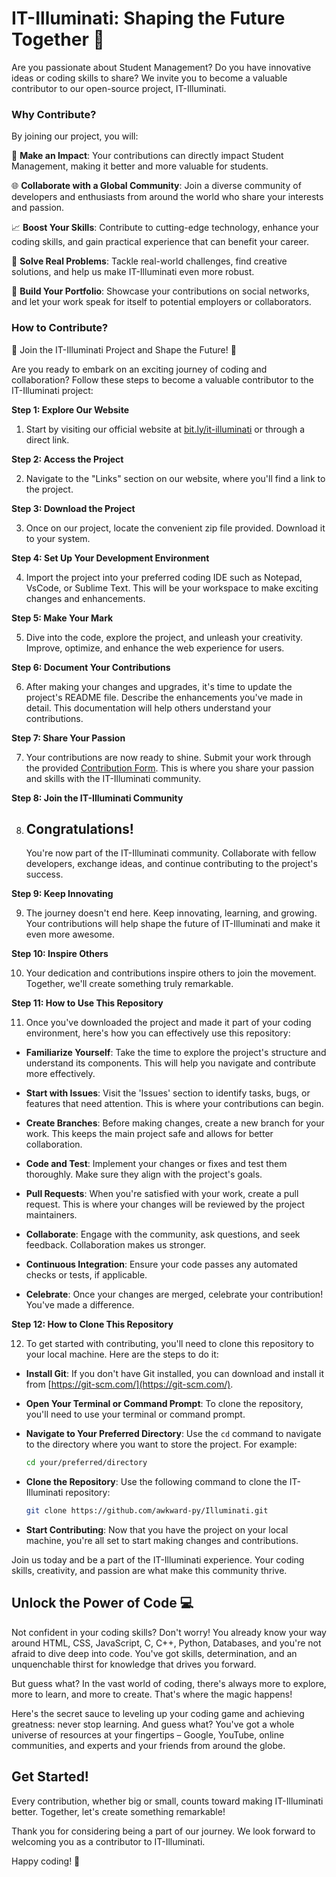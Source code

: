 # IT-Illuminati: Shaping the Future Together 🚀

Are you passionate about Student Management? Do you have innovative ideas or coding skills to share? We invite you to become a valuable contributor to our open-source project, IT-Illuminati.

### Why Contribute?

By joining our project, you will:

🚀 **Make an Impact**: Your contributions can directly impact Student Management, making it better and more valuable for students.

🌐 **Collaborate with a Global Community**: Join a diverse community of developers and enthusiasts from around the world who share your interests and passion.

📈 **Boost Your Skills**: Contribute to cutting-edge technology, enhance your coding skills, and gain practical experience that can benefit your career.

🔧 **Solve Real Problems**: Tackle real-world challenges, find creative solutions, and help us make IT-Illuminati even more robust.

🤝 **Build Your Portfolio**: Showcase your contributions on social networks, and let your work speak for itself to potential employers or collaborators.

### How to Contribute?

🌟 Join the IT-Illuminati Project and Shape the Future! 🌟

Are you ready to embark on an exciting journey of coding and collaboration? Follow these steps to become a valuable contributor to the IT-Illuminati project:

**Step 1: Explore Our Website**

1. Start by visiting our official website at [bit.ly/it-illuminati](https://bit.ly/awkwardpy) or through a direct link.

**Step 2: Access the Project**

2. Navigate to the "Links" section on our website, where you'll find a link to the project.

**Step 3: Download the Project**

3. Once on our project, locate the convenient zip file provided. Download it to your system.

**Step 4: Set Up Your Development Environment**

4. Import the project into your preferred coding IDE such as Notepad, VsCode, or Sublime Text. This will be your workspace to make exciting changes and enhancements.

**Step 5: Make Your Mark**

5. Dive into the code, explore the project, and unleash your creativity. Improve, optimize, and enhance the web experience for users.

**Step 6: Document Your Contributions**

6. After making your changes and upgrades, it's time to update the project's README file. Describe the enhancements you've made in detail. This documentation will help others understand your contributions.

**Step 7: Share Your Passion**

7. Your contributions are now ready to shine. Submit your work through the provided [Contribution Form](https://forms.gle/jZVQ7cRXVzGq4XAS8). This is where you share your passion and skills with the IT-Illuminati community.

**Step 8: Join the IT-Illuminati Community**

8. ## Congratulations!
   You're now part of the IT-Illuminati community. Collaborate with fellow developers, exchange ideas, and continue contributing to the project's success.

**Step 9: Keep Innovating**

9. The journey doesn't end here. Keep innovating, learning, and growing. Your contributions will help shape the future of IT-Illuminati and make it even more awesome.

**Step 10: Inspire Others**

10. Your dedication and contributions inspire others to join the movement. Together, we'll create something truly remarkable.

**Step 11: How to Use This Repository**

11. Once you've downloaded the project and made it part of your coding environment, here's how you can effectively use this repository:

- **Familiarize Yourself**: Take the time to explore the project's structure and understand its components. This will help you navigate and contribute more effectively.

- **Start with Issues**: Visit the 'Issues' section to identify tasks, bugs, or features that need attention. This is where your contributions can begin.

- **Create Branches**: Before making changes, create a new branch for your work. This keeps the main project safe and allows for better collaboration.

- **Code and Test**: Implement your changes or fixes and test them thoroughly. Make sure they align with the project's goals.

- **Pull Requests**: When you're satisfied with your work, create a pull request. This is where your changes will be reviewed by the project maintainers.

- **Collaborate**: Engage with the community, ask questions, and seek feedback. Collaboration makes us stronger.

- **Continuous Integration**: Ensure your code passes any automated checks or tests, if applicable.

- **Celebrate**: Once your changes are merged, celebrate your contribution! You've made a difference.

**Step 12: How to Clone This Repository**

12. To get started with contributing, you'll need to clone this repository to your local machine. Here are the steps to do it:

   - **Install Git**: If you don't have Git installed, you can download and install it from [https://git-scm.com/](https://git-scm.com/).

   - **Open Your Terminal or Command Prompt**: To clone the repository, you'll need to use your terminal or command prompt.

   - **Navigate to Your Preferred Directory**: Use the `cd` command to navigate to the directory where you want to store the project. For example:

     ```bash
     cd your/preferred/directory
     ```

   - **Clone the Repository**: Use the following command to clone the IT-Illuminati repository:

     ```bash
     git clone https://github.com/awkward-py/Illuminati.git
     ```

   - **Start Contributing**: Now that you have the project on your local machine, you're all set to start making changes and contributions.

Join us today and be a part of the IT-Illuminati experience. Your coding skills, creativity, and passion are what make this community thrive.

## Unlock the Power of Code 💻

Not confident in your coding skills? Don't worry! You already know your way around HTML, CSS, JavaScript, C, C++, Python, Databases, and you're not afraid to dive deep into code. You've got skills, determination, and an unquenchable thirst for knowledge that drives you forward.

But guess what? In the vast world of coding, there's always more to explore, more to learn, and more to create. That's where the magic happens!

Here's the secret sauce to leveling up your coding game and achieving greatness: never stop learning. And guess what? You've got a whole universe of resources at your fingertips – Google, YouTube, online communities, and experts and your friends from around the globe.

## Get Started!

Every contribution, whether big or small, counts toward making IT-Illuminati better. Together, let's create something remarkable!

Thank you for considering being a part of our journey. We look forward to welcoming you as a contributor to IT-Illuminati.

Happy coding! 🚀
